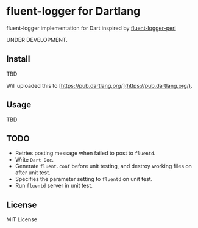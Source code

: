 # fluent-logger for Dartlang

fluent-logger implementation for Dart inspired by [fluent-logger-perl](https://github.com/fluent/fluent-logger-perl)

UNDER DEVELOPMENT.

## Install

TBD

Will uploaded this to [https://pub.dartlang.org/](https://pub.dartlang.org/).

## Usage

TBD

## TODO

- Retries posting message when failed to post to `fluentd`.
- Write `Dart Doc`.
- Generate `fluent.conf` before unit testing, and destroy working files on after unit test.
- Specifies the parameter setting to `fluentd` on unit test.
- Run `fluentd` server in unit test.

## License

MIT License
